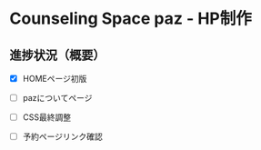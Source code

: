 # Counseling Space paz - HP制作

## 進捗状況（概要）
- [x] HOMEページ初版
- [ ] pazについてページ
- [ ] CSS最終調整
- [ ] 予約ページリンク確認

